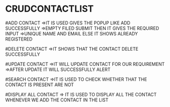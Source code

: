 # CRUDCONTACTLIST

#ADD CONTACT
 =>IT IS USED GIVES THE POPUP LIKE ADD SUCCESSFULLY
 =>EMPTY FILED SUBMIT THEN IT GIVES THE REQUIRED INPUT
 =>UNIQUE NAME AND EMAIL ELSE IT SHOWS ALREADY REGISTERED

#DELETE CONTACT
 =>IT SHOWS THAT THE CONTACT DELETE SUCCESSFULLY

#UPDATE CONTACT
 =>IT WILL UPDATE CONTACT FOR OUR REQUIREMENT
 =>AFTER UPDATE IT WILL SUCCESSFULLY ALERT
 
#SEARCH CONTACT
 =>IT IS USED TO CHECK WHETHER THAT THE CONTACT IS PRESENT ARE NOT 

#DISPLAY ALL CONTACT
 => IT IS USED TO DISPLAY ALL THE CONTACT WHENEVER WE ADD THE CONTACT IN THE LIST
